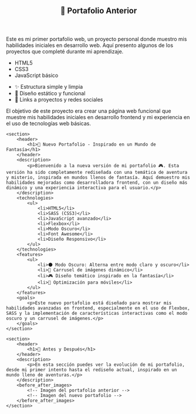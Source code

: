 <?xml version="1.0" encoding="UTF-8"?>
<portfolio>
    <title>Ammi Ageu - Portfolio</title>
     <section>
        <header>
            <h1>📜 Portafolio Anterior</h1>
        </header>
        <description>
            <p>Este es mi primer portafolio web, un proyecto personal donde muestro mis habilidades iniciales en desarrollo web. Aquí presento algunos de los proyectos que completé durante mi aprendizaje.</p>
        </description>
        <technologies>
            <ul>
                <li>HTML5</li>
                <li>CSS3</li>
                <li>JavaScript básico</li>
            </ul>
        </technologies>
        <features>
            <ul>
                <li>✨ Estructura simple y limpia</li>
                <li>🎨 Diseño estático y funcional</li>
                <li>🔗 Links a proyectos y redes sociales</li>
            </ul>
        </features>
        <goals>
            <p>El objetivo de este proyecto era crear una página web funcional que muestre mis habilidades iniciales en desarrollo frontend y mi experiencia en el uso de tecnologías web básicas.</p>
        </goals>
    </section>

    <section>
        <header>
            <h1>🌟 Nuevo Portafolio - Inspirado en un Mundo de Fantasía</h1>
        </header>
        <description>
            <p>Bienvenido a la nueva versión de mi portafolio 🎮. Esta versión ha sido completamente rediseñada con una temática de aventura y misterio, inspirada en mundos llenos de fantasía. Aquí demuestro mis habilidades mejoradas como desarrolladora frontend, con un diseño más dinámico y una experiencia interactiva para el usuario.</p>
        </description>
        <technologies>
            <ul>
                <li>HTML5</li>
                <li>SASS (CSS3)</li>
                <li>JavaScript avanzado</li>
                <li>Flexbox</li>
                <li>Modo Oscuro</li>
                <li>Font Awesome</li>
                <li>Diseño Responsivo</li>
            </ul>
        </technologies>
        <features>
            <ul>
                <li>🌑 Modo Oscuro: Alterna entre modo claro y oscuro</li>
                <li>📸 Carrusel de imágenes dinámico</li>
                <li>🎮 Diseño temático inspirado en la fantasía</li>
                <li>📱 Optimización para móviles</li>
            </ul>
        </features>
        <goals>
            <p>Este nuevo portafolio está diseñado para mostrar mis habilidades avanzadas en frontend, especialmente en el uso de Flexbox, SASS y la implementación de características interactivas como el modo oscuro y un carrusel de imágenes.</p>
        </goals>
    </section>

    <section>
        <header>
            <h1>📸 Antes y Después</h1>
        </header>
        <description>
            <p>En esta sección puedes ver la evolución de mi portafolio, desde mi primer intento hasta el rediseño actual, inspirado en un mundo lleno de aventuras.</p>
        </description>
        <before_after_images>
            <!-- Imagen del portafolio anterior -->
            <!-- Imagen del nuevo portafolio -->
        </before_after_images>
    </section>
</portfolio>
